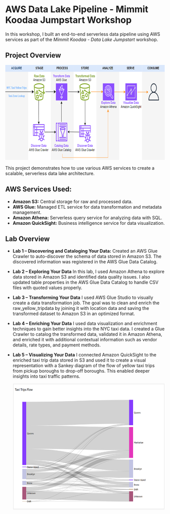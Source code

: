 # AWS Data Lake Pipeline - Mimmit Koodaa Jumpstart Workshop

In this workshop, I built an end-to-end serverless data pipeline using AWS services as part of the *Mimmit Koodaa - Data Lake Jumpstart* workshop.

## Project Overview

<img src="dataPipeline.png" alt="Picture data pipeline" height="300">

This project demonstrates how to use various AWS services to create a scalable, serverless data lake architecture.

## AWS Services Used:

- **Amazon S3:** Central storage for raw and processed data.
- **AWS Glue:** Managed ETL service for data transformation and metadata management.
- **Amazon Athena:** Serverless query service for analyzing data with SQL.
- **Amazon QuickSight:** Business intelligence service for data visualization.

## Lab Overview

- **Lab 1 – Discovering and Cataloging Your Data:** Created an AWS Glue Crawler to auto-discover the schema of data stored in Amazon S3. The discovered information was registered in the AWS Glue Data Catalog.
- **Lab 2 – Exploring Your Data** In this lab, I used Amazon Athena to explore data stored in Amazon S3 and identified data quality issues. I also updated table properties in the AWS Glue Data Catalog to handle CSV files with quoted values properly.
- **Lab 3 – Transforming Your Data** I used AWS Glue Studio to visually create a data transformation job. The goal was to clean and enrich the raw_yellow_tripdata by joining it with location data and saving the transformed dataset to Amazon S3 in an optimized format.
- **Lab 4 – Enriching Your Data** I used data visualization and enrichment techniques to gain better insights into the NYC taxi data. I created a Glue Crawler to catalog the transformed data, validated it in Amazon Athena, and enriched it with additional contextual information such as vendor details, rate types, and payment methods.
- **Lab 5 – Visualizing Your Data**  I connected Amazon QuickSight to the enriched taxi trip data stored in S3 and used it to create a visual representation with a Sankey diagram  of the flow of yellow taxi trips from pickup boroughs to drop-off boroughs. This enabled deeper insights into taxi traffic patterns.

  <img src="result.png" alt="Picture result" height="400">


